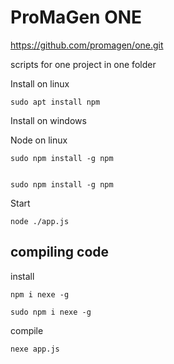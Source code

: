 # ProMaGen ONE
https://github.com/promagen/one.git

scripts for one project in one folder

Install on linux

    sudo apt install npm

Install on windows


Node on linux

    sudo npm install -g npm
    
    
    sudo npm install -g npm

Start

    node ./app.js

## compiling code
install

    npm i nexe -g
    
    sudo npm i nexe -g

compile

    nexe app.js


